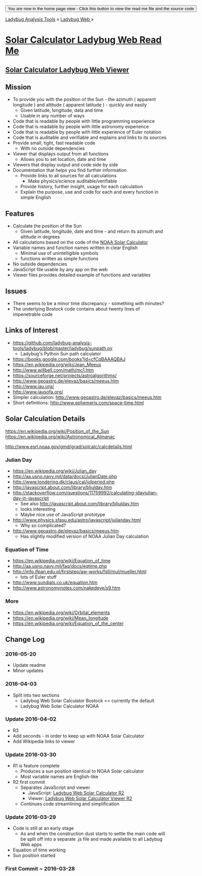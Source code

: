 ﻿<span style=display:none; >
[You are now in a GitHub source code view - click this link to view the home page]
( https://ladybug-analysis-tools.github.io/ladybug-web/solar-calculator-ladybug-web/#readme.md "View file as a web page." ) </span>
<input type=button onclick=window.location.href='https://github.com/ladybug-analysis-tools/ladybug-web/tree/gh-pages/solar-calculator-ladybug-web/';
value='You are now in the home page view - Click this button to view the read me file and the source code' >

[Ladybug Analysis Tools]( https://ladybug-analysis-tools.github.io/ ) » [Ladybug Web ]( https://ladybug-analysis-tools.github.io/ladybug-web/ ) »

[Solar Calculator Ladybug Web Read Me]( https://ladybug-analysis-tools.github.io/ladybug-web/solar-calculator-ladybug-web/#readme.md )
===

## [Solar Calculator Ladybug Web Viewer]( https://ladybug-analysis-tools.github.io/ladybug-web/solar-calculator-ladybug-web/index.html )


## Mission

* To provide you with the position of the Sun - the azimuth ( apparent longitude ) and altitude ( apparent latitude ) -  quickly and easily
	* Given latitude, longitude, data and time
	* Usable in any number of ways
* Code that is readable by people with little programming experience
* Code that is readable by people with little astronomy experience
* Code that is readable by people with little experience of Euler notation
* Code that is auditable and verifiable and explains and links to its sources
* Provide small, tight, fast readable code
	* With no outside dependencies
* Viewer that displays output from all functions
	* Allows you to set location, date and time
* Viewers that display output and code side by side
* Documentation that helps you find further information
	* Provide links to all sources for all calculations
		* Make physics/science auditable/verifiable
	* Provide history, further insight, usage for each calculation
	* Explain the purpose, use and code for each and every function in simple English

## Features

* Calculate the position of the Sun
	* Given latitude, longitude, date and time - and return its azimuth and altitude in degrees
* All calculations based on the code of the [NOAA Solar Calculator]( http://www.esrl.noaa.gov/gmd/grad/solcalc/index.html )
* Variable names and function names written in clear English
	* Minimal use of unintelligible symbols
	* functions written as simple functions
* No outside dependencies
* JavaScript file usable by any app on the web
* Viewer files provides detailed example of functions and variables


## Issues

* There seems to be a minor time discrepancy - something with minutes?
* The underlying Bostock code contains about twenty lines of impenetrable code


## Links of Interest


* https://github.com/ladybug-analysis-tools/ladybug/blob/master/ladybug/sunpath.py
	* Ladybug's Python Sun path calculator
* https://books.google.com/books?id=cfCqBAAAQBAJ
* https://en.wikipedia.org/wiki/Jean_Meeus
* http://www.willbell.com/math/mc1.htm
* https://sourceforge.net/projects/astroalgorithms/
* http://www.geoastro.de/elevaz/basics/meeus.htm
* http://www.iau.org/
* http://www.iausofa.org/
* Simpler calculation: http://www.geoastro.de/elevaz/basics/meeus.htm
* Short definitions: http://www.ephemeris.com/space-time.html

## Solar Calculation Details

https://en.wikipedia.org/wiki/Position_of_the_Sun
https://en.wikipedia.org/wiki/Astronomical_Almanac

http://www.esrl.noaa.gov/gmd/grad/solcalc/calcdetails.html

### Julian Day

* https://en.wikipedia.org/wiki/Julian_day
* http://aa.usno.navy.mil/data/docs/JulianDate.php
* http://www.tondering.dk/claus/cal/julperiod.php
* http://javascript.about.com/library/bljulday.htm
* http://stackoverflow.com/questions/11759992/calculating-jdayjulian-day-in-javascript
	* See also http://javascript.about.com/library/bljulday.htm
	* looks interesting
	* Maybe nice use of JavaScript prototype
* http://www.physics.sfasu.edu/astro/javascript/julianday.html
	* Why so complicated?
* http://www.geoastro.de/elevaz/basics/meeus.htm
	* Has slightly modified version of NOAA Julian Day calculation


### Equation of Time

* https://en.wikipedia.org/wiki/Equation_of_time
* http://aa.usno.navy.mil/faq/docs/eqtime.php
* http://info.ifpan.edu.pl/firststep/aw-works/fsII/mul/mueller.html
	* lots of Euler stuff
* http://www.sundials.co.uk/equation.htm
* http://www.astronomynotes.com/nakedeye/s9.htm

### More

* https://en.wikipedia.org/wiki/Orbital_elements
* https://en.wikipedia.org/wiki/Mean_longitude
* https://en.wikipedia.org/wiki/Equation_of_the_center


## Change Log

### 2016-05-20

* Update readme
* Minor updates


### 2016-04-03

* Split into two sections
	* Ladybug Web Solar Calculator Bostock << currently the default
	* Ladybug Web Solar Calculator NOAA


### Update 2016-04-02

* R3
* Add seconds - in order to keep up with NOAA Solar Calculator
* Add Wikipedia links to viewer

### Update 2016-03-30

* R1 is feature complete
	* Produces a sun position identical to NOAA Solar calculator
	* Most variable names are English-like
* R2 first commit
	* Separates JavaScript and viewer
		* JavaScript: [Ladybug Web Solar Calculator R2](  http://ladybug-analysis-tools.github.io/ladybug-web/solar-calculator/ladybug-web-solar-calculator-r2.js )
		* Viewer: [Ladybug Web Solar Calculator Viewer R2](  http://ladybug-analysis-tools.github.io/ladybug-web/solar-calculator/ladybug-web-solar-calculator-viewer-r2.html )
	* Continues code streamlining and simplification


### Update 2016-03-29

* Code is still at an early stage
	* As and when the construction dust starts to settle the main code will be split off into a separate .js file and made available to all Ladybug Web apps
* Equation of time working
* Sun position started

### First Commit ~ 2016-03-28
